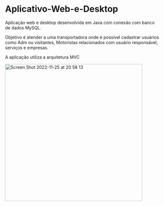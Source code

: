 # Aplicativo-Web-e-Desktop
Aplicação web e desktop desenvolvida em Java com conexão com banco de dados MySQL.

Objetivo é atender a uma transportadora onde é possível cadastrar usuários como Adm ou visitantes, Motoristas relacionados com usuário responsável, serviços e empresas.

A aplicação utiliza a arquitetura MVC

<img width="448" alt="Screen Shot 2022-11-25 at 20 58 13" src="https://user-images.githubusercontent.com/91172005/204064222-b65172ee-ea28-4fce-9ab5-9f94cdbaa1cc.png">
